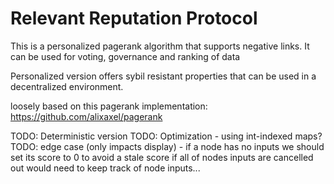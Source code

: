 # Relevant Reputation Protocol

This is a personalized pagerank algorithm that supports negative links.
It can be used for voting, governance and ranking of data

Personalized version offers sybil resistant properties that can be used in a decentralized environment.

loosely based on this pagerank implementation:
https://github.com/alixaxel/pagerank

TODO: Deterministic version
TODO: Optimization - using int-indexed maps?
TODO: edge case (only impacts display) - if a node has no inputs we should set its score to 0 to avoid a stale score if all of nodes inputs are cancelled out would need to keep track of node inputs...
